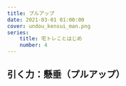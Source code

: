 ```yaml
---
title: プルアップ
date: 2021-03-01 01:00:00
cover: undou_kensui_man.png
series:
    title: 宅トレことはじめ
    number: 4
---
```



## 引く力：懸垂（プルアップ）
